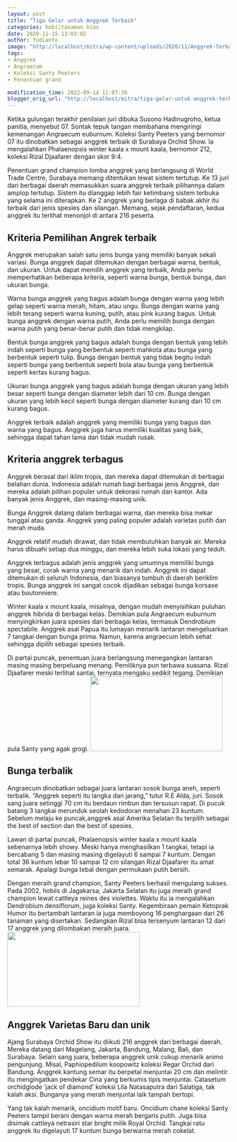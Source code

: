 ```yaml
---
layout: post
title: "Tiga Gelar untuk Anggrek Terbaik"
categories: hobi|tanaman hias
date: 2020-11-15 13:03:02
author: Yudianto
image: "http://localhost/mitra/wp-content/uploads/2020/11/Anggrek-Terbaik.jpg"
tags:
- Anggrek
- Angraecum
- Koleksi Santy Peeters
- Penentuan grand

modification_time: 2022-09-14 11:07:36
blogger_orig_url: "http://localhost/mitra/tiga-gelar-untuk-anggrek-terbaik.html"
---
```


Ketika gulungan terakhir penilaian juri dibuka Susono Hadinugroho, ketua panitia, menyebut 07. Sontak tepuk tangan membahana mengiringi kemenangan Angraecum euburnum. Koleksi Santy Peeters yang bernomor 07 itu dinobatkan sebagai anggrek terbaik di Surabaya Orchid Show. Ia mengalahkan Phalaenopsis winter kaala x mount kaala, bernomor 212, koleksi Rizal Djaafarer dengan skor 9:4.

Penentuan grand champion lomba anggrek yang berlangsung di World Trade Centre, Surabaya memang ditentukan lewat sistem tertutup. Ke 13 juri dari berbagai daerah memasukkan suara anggrek terbaik pilihannya dalam amplop tertutup. Sistem itu dianggap lebih fair ketimbang sistem terbuka yang selama ini diterapkan. Ke 2 anggrek yang berlaga di babak akhir itu terbaik dari jenis spesies dan silangan. Memang, sejak pendaftaran, kedua anggrek itu terlihat menonjol di antara 216 peserta.
<h2>Kriteria Pemilihan Angrek terbaik</h2>
Anggrek merupakan salah satu jenis bunga yang memiliki banyak sekali variasi. Bunga anggrek dapat ditemukan dengan berbagai warna, bentuk, dan ukuran. Untuk dapat memilih anggrek yang terbaik, Anda perlu memperhatikan beberapa kriteria, seperti warna bunga, bentuk bunga, dan ukuran bunga.

Warna bunga anggrek yang bagus adalah bunga dengan warna yang lebih gelap seperti warna merah, hitam, atau ungu. Bunga dengan warna yang lebih terang seperti warna kuning, putih, atau pink kurang bagus. Untuk bunga anggrek dengan warna putih, Anda perlu memilih bunga dengan warna putih yang benar-benar putih dan tidak mengkilap.

Bentuk bunga anggrek yang bagus adalah bunga dengan bentuk yang lebih indah seperti bunga yang berbentuk seperti mahkota atau bunga yang berbentuk seperti tulip. Bunga dengan bentuk yang tidak begitu indah seperti bunga yang berbentuk seperti bola atau bunga yang berbentuk seperti kertas kurang bagus.

Ukuran bunga anggrek yang bagus adalah bunga dengan ukuran yang lebih besar seperti bunga dengan diameter lebih dari 10 cm. Bunga dengan ukuran yang lebih kecil seperti bunga dengan diameter kurang dari 10 cm kurang bagus.

Anggrek terbaik adalah anggrek yang memiliki bunga yang bagus dan warna yang bagus. Anggrek juga harus memiliki kualitas yang baik, sehingga dapat tahan lama dan tidak mudah rusak.
<h2>Kriteria anggrek terbagus</h2>
Anggrek berasal dari iklim tropis, dan mereka dapat ditemukan di berbagai belahan dunia. Indonesia adalah rumah bagi berbagai jenis Anggrek, dan mereka adalah pilihan populer untuk dekorasi rumah dan kantor. Ada banyak jenis Anggrek, dan masing-masing unik.

Bunga Anggrek datang dalam berbagai warna, dan mereka bisa mekar tunggal atau ganda. Anggrek yang paling populer adalah varietas putih dan merah muda.

Anggrek relatif mudah dirawat, dan tidak membutuhkan banyak air. Mereka harus dibuahi setiap dua minggu, dan mereka lebih suka lokasi yang teduh.

Anggrek terbagus adalah jenis anggrek yang umumnya memiliki bunga yang besar, corak warna yang menarik dan indah. Anggrek ini dapat ditemukan di seluruh Indonesia, dan biasanya tumbuh di daerah beriklim tropis. Bunga anggrek ini sangat cocok dijadikan sebagai bunga korsase atau boutonniere.

Winter kaala x mount kaala, misalnya, dengan mudah menyisihkan puluhan anggrek hibrida di berbagai kelas. Demikian pula Angraecum euburnum menyingkirkan juara spesies dari berbagai kelas, termasuk Dendrobium spectabile. Anggrek asal Papua itu lumayan menarik lantaran mengeluarkan 7 tangkai dengan bunga prima. Namun, karena angraecum lebih sehat sehingga dipilih sebagai spesies terbaik.

Di partai puncak, penentuan juara berlangsung menegangkan lantaran masing masing berpeluang menang. Pemiliknya pun terbawa suasana. Rizal Djaafarer meski terlihat santai, ternyata mengaku sedikit tegang. Demikian pula Santy yang agak grogi.
<a href="http://127.0.0.1/mitra/wp-content/uploads/2020/11/bunga-Anggrek-Terbaik.jpg"><img class="aligncenter wp-image-20632 size-medium" src="http://127.0.0.1/mitra/wp-content/uploads/2020/11/bunga-Anggrek-Terbaik-300x169.jpg" alt="" width="300" height="169" /></a>
<h2 id="terbalik">Bunga terbalik</h2>
Angraecum dinobatkan sebagai juara lantaran sosok bunga aneh, seperti terbalik. “Anggrek seperti itu langka dan jarang,” tutur R.E Alda, juri. Sosok sang juara setinggi 70 cm itu berdaun rimbun dan tersusun rapat. Di pucuk batang 3 tangkai merunduk seolah kedodoran menahan 23 kuntum. Sebelum melaju ke puncak,anggrek asal Amerika Selatan itu terpilih sebagai the best of section dan the best of spesies.

Lawan di partai puncak, Phalaenopsis winter kaala x mount kaala sebenarnya lebih showy. Meski hanya menghasilkan 1 tangkai, tetapi ia bercabang 5 dan masing masing digelayuti 6 sampai 7 kuntum. Dengan total 36 kuntum lebar 10 sampai 12 cm silangan Rizal Djaafarer itu amat semarak. Apalagi bunga tebal dengan permukaan putih bersih.

Dengan meraih grand champion, Santy Peeters berhasil mengulang sukses. Pada 2002, hobiis di Jagakarsa, Jakarta Selatan itu juga meraih grand champion lewat cattleya reines des violettes. Waktu itu ia mengalahkan Dendrobium densiflorum, juga koleksi Santy. Kegembiraan pemain Ketoprak Humor itu bertambah lantaran ia juga memboyong 16 penghargaan dari 26 tanaman yang disertakan. Sedangkan Rizal bisa tersenyum lantaran 12 dari 17 anggrek yang dilombakan meraih juara.
<a href="http://127.0.0.1/mitra/wp-content/uploads/2020/11/anggrek.jpg"><img class="aligncenter wp-image-20633 size-medium" src="http://127.0.0.1/mitra/wp-content/uploads/2020/11/anggrek-300x169.jpg" alt="" width="300" height="169" /></a>
<h2 id="unik">Anggrek Varietas Baru dan unik</h2>
Ajang Surabaya Orchid Show itu diikuti 216 anggrek dari berbagai daerah. Mereka datang dari Magelang, Jakarta, Bandung, Malang, Bali, dan Surabaya. Selain sang juara, beberapa anggrek unik cukup menarik animo pengunjung. Misal, Paphiopedilum koopowitz koleksi Regar Orchid dari Bandung. Anggrek kantung semar itu berpetal menjuntai 20 cm dan melintir. Itu mengingatkan pendekar Cina yang berkumis tipis menjuntai. Catasetum orchidglode ‘jack of diamond’ koleksi Lila Natasaputra dari Salatiga, tak kalah aksi. Bunganya yang merah menjuntai laik tampah bertopi.

Yang tak kalah menarik, oncidium motif baru. Oncidium chane koleksi Santy Peeters tampil berani dengan warna merah bergaris putih. Juga bisa disimak cattleya netrasiri star bright milik Royal Orchid. Tangkai ratu anggrek itu digelayuti 17 kuntum bunga berwarna merah cokelat.
